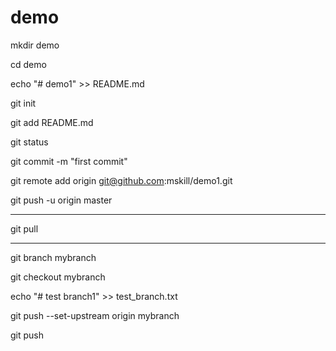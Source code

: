 # demo

mkdir demo

cd demo

echo "# demo1" >> README.md

git init

git add README.md

git status

git commit -m "first commit"

git remote add origin git@github.com:mskill/demo1.git

git push -u origin master

-------------------
git pull

-------------------------
git branch mybranch

git checkout mybranch

echo "# test branch1" >> test_branch.txt

git push --set-upstream origin mybranch

git push



